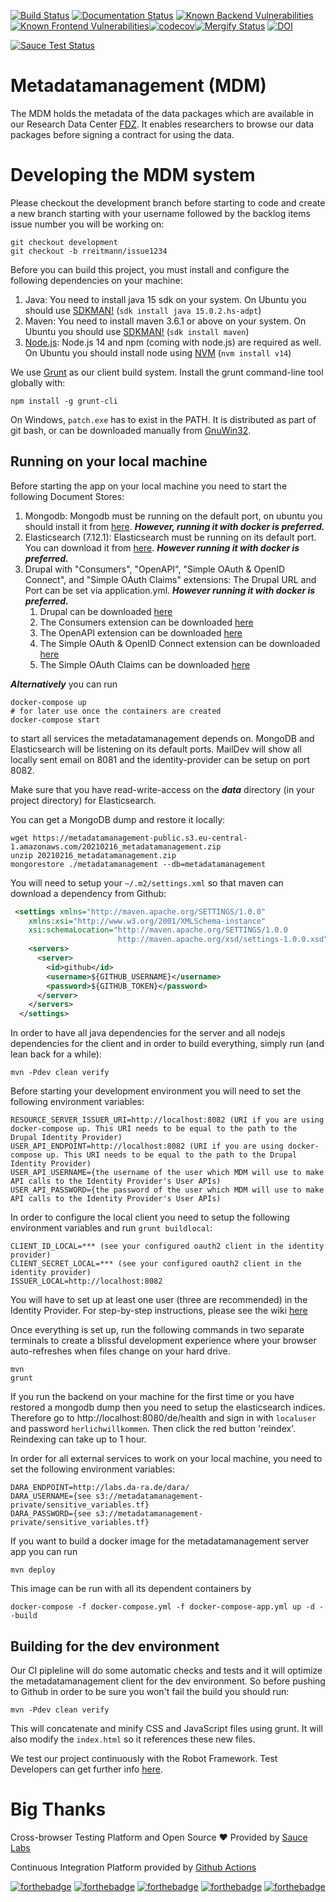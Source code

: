 [![Build Status](https://github.com/dzhw/metadatamanagement/workflows/Build%20and%20Deploy/badge.svg)](https://github.com/dzhw/metadatamanagement/actions) [![Documentation Status](https://readthedocs.org/projects/metadatamanagement/badge/?version=latest)](https://metadatamanagement.readthedocs.io/de/latest/)
[![Known Backend Vulnerabilities](https://snyk.io/test/github/dzhw/metadatamanagement/badge.svg?targetFile=pom.xml)](https://snyk.io/test/github/dzhw/metadatamanagement?targetFile=pom.xml
)[![Known Frontend Vulnerabilities](https://snyk.io/test/github/dzhw/metadatamanagement/badge.svg?targetFile=package.json)](https://snyk.io/test/github/dzhw/metadatamanagement?targetFile=package.json
)[![codecov](https://codecov.io/gh/dzhw/metadatamanagement/branch/development/graph/badge.svg)](https://codecov.io/gh/dzhw/metadatamanagement)[![Mergify Status](https://gh.mergify.io/badges/dzhw/metadatamanagement.png?style=cut)](https://mergify.io)
[![DOI](https://zenodo.org/badge/39431147.svg)](https://zenodo.org/badge/latestdoi/39431147)

[![Sauce Test Status](https://app.saucelabs.com/browser-matrix/andydaniel.svg?cachebuster=1234)](https://app.saucelabs.com/u/andydaniel)
# Metadatamanagement (MDM)

The MDM holds the metadata of the data packages which are available in our Research Data Center [FDZ](https://fdz.dzhw.eu). It enables researchers to browse our data packages before signing a contract for using the data.

# Developing the MDM system

Please checkout the development branch before starting to code and create a new branch starting with your username followed by the backlog items issue number you will be working on:

    git checkout development
    git checkout -b rreitmann/issue1234

Before you can build this project, you must install and configure the following dependencies on your machine:

1.  Java: You need to install java 15 sdk on your system. On Ubuntu you should use [SDKMAN!][] (`sdk install java 15.0.2.hs-adpt`)
2.  Maven: You need to install maven 3.6.1 or above on your system. On Ubuntu you should use [SDKMAN!][] (`sdk install maven`)
3.  [Node.js][]: Node.js 14 and npm (coming with node.js) are required as well. On Ubuntu you should install node using [NVM][] (`nvm install v14`)

We use [Grunt][] as our client build system. Install the grunt command-line tool globally with:

    npm install -g grunt-cli

On Windows, `patch.exe` has to exist in the PATH. It is distributed as part of git bash, or can be downloaded manually from [GnuWin32][].

## Running on your local machine

Before starting the app on your local machine you need to start the following Document Stores:
1. Mongodb: Mongodb must be running on the default port, on ubuntu you should install it from [here](https://docs.mongodb.org/manual/tutorial/install-mongodb-on-ubuntu/). ***However, running it with docker is preferred.***
2. Elasticsearch (7.12.1): Elasticsearch must be running on its default port. You can download it from [here](https://www.elastic.co/downloads/elasticsearch). ***However running it with docker is preferred.***
3. Drupal with "Consumers", "OpenAPI", "Simple OAuth & OpenID Connect", and "Simple OAuth Claims" extensions: The Drupal URL and Port can be set via application.yml. ***However running it with docker is preferred.***
   1. Drupal can be downloaded [here](https://www.drupal.org/download)
   2. The Consumers extension can be downloaded [here](https://www.drupal.org/project/consumers)
   3. The OpenAPI extension can be downloaded [here](https://www.drupal.org/project/openapi)
   4. The Simple OAuth & OpenID Connect extension can be downloaded [here](https://www.drupal.org/project/simple_oauth)
   5. The Simple OAuth Claims can be downloaded [here](https://www.drupal.org/project/simple_oauth_claims)

***Alternatively*** you can run

    docker-compose up
    # for later use once the containers are created
    docker-compose start

to start all services the metadatamanagement depends on. MongoDB and Elasticsearch will be listening on its default ports. MailDev will show all locally sent email on 8081 and the identity-provider can be setup on port 8082.

Make sure that you have read-write-access on the ***data*** directory (in your project directory) for Elasticsearch.

You can get a MongoDB dump and restore it locally:
```
wget https://metadatamanagement-public.s3.eu-central-1.amazonaws.com/20210216_metadatamanagement.zip
unzip 20210216_metadatamanagement.zip
mongorestore ./metadatamanagement --db=metadatamanagement
```

You will need to setup your `~/.m2/settings.xml` so that maven can download a dependency from Github:

```xml
 <settings xmlns="http://maven.apache.org/SETTINGS/1.0.0"
    xmlns:xsi="http://www.w3.org/2001/XMLSchema-instance"
    xsi:schemaLocation="http://maven.apache.org/SETTINGS/1.0.0
                        http://maven.apache.org/xsd/settings-1.0.0.xsd">
    <servers>
      <server>
        <id>github</id>
        <username>${GITHUB_USERNAME}</username>
        <password>${GITHUB_TOKEN}</password>
      </server>
    </servers>
  </settings>
```

In order to have all java dependencies for the server and  all nodejs dependencies for the client and in order to build everything, simply run (and lean back for a while):

    mvn -Pdev clean verify

Before starting your development environment you will need to set the following environment variables:

```
RESOURCE_SERVER_ISSUER_URI=http://localhost:8082 (URI if you are using docker-compose up. This URI needs to be equal to the path to the Drupal Identity Provider)
USER_API_ENDPOINT=http://localhost:8082 (URI if you are using docker-compose up. This URI needs to be equal to the path to the Drupal Identity Provider)
USER_API_USERNAME={the username of the user which MDM will use to make API calls to the Identity Provider's User APIs)
USER_API_PASSWORD={the password of the user which MDM will use to make API calls to the Identity Provider's User APIs)
```

In order to configure the local client you need to setup the following environment variables and run `grunt buildlocal`:
```
CLIENT_ID_LOCAL=*** (see your configured oauth2 client in the identity provider)
CLIENT_SECRET_LOCAL=*** (see your configured oauth2 client in the identity provider)
ISSUER_LOCAL=http://localhost:8082
```

You will have to set up at least one user (three are recommended) in the Identity Provider. For step-by-step instructions, please see the wiki [here](https://github.com/dzhw/metadatamanagement/wiki)

Once everything is set up, run the following commands in two separate terminals to create a blissful development experience where your browser
auto-refreshes when files change on your hard drive.

    mvn
    grunt

If you run the backend on your machine for the first time or you have restored a mongodb dump then you need to setup the elasticsearch indices. Therefore go to http://localhost:8080/de/health and sign in with `localuser` and password `herlichwillkommen`. Then click the red button 'reindex'. Reindexing can take up to 1 hour.

In order for all external services to work on your local machine, you need to set the following environment variables:
```
DARA_ENDPOINT=http://labs.da-ra.de/dara/
DARA_USERNAME={see s3://metadatamanagement-private/sensitive_variables.tf}
DARA_PASSWORD={see s3://metadatamanagement-private/sensitive_variables.tf}
```

If you want to build a docker image for the metadatamanagement server app you can run

    mvn deploy

This image can be run with all its dependent containers by

    docker-compose -f docker-compose.yml -f docker-compose-app.yml up -d --build

## Building for the dev environment

Our CI pipleline will do some automatic checks and tests and it will optimize the metadatamanagement client for the dev environment. So before pushing to Github in order to be sure you won't fail the build you should run:

    mvn -Pdev clean verify

This will concatenate and minify CSS and JavaScript files using grunt. It will also modify the `index.html` so it references
these new files.

We test our project continuously with the Robot Framework. Test Developers can get further info [here](https://github.com/dzhw/metadatamanagement/wiki/Robot-Framework).

# Big Thanks

Cross-browser Testing Platform and Open Source :heart: Provided by [Sauce Labs][saucelabs]

Continuous Integration Platform provided by [Github Actions][GithubActions]

[saucelabs]: https://saucelabs.com
[Node.js]: https://nodejs.org/
[Grunt]: http://gruntjs.com/
[NVM]: https://github.com/creationix/nvm
[SDKMAN!]: http://sdkman.io/install.html
[GithubActions]: https://github.com/dzhw/metadatamanagement/actions
[GnuWin32]: http://gnuwin32.sourceforge.net/packages/patch.htm

[![forthebadge](http://forthebadge.com/images/badges/built-by-developers.svg)](http://forthebadge.com)  [![forthebadge](https://forthebadge.com/images/badges/built-with-science.svg)](https://forthebadge.com)
 [![forthebadge](https://forthebadge.com/images/badges/60-percent-of-the-time-works-every-time.svg)](https://forthebadge.com) [![forthebadge](http://forthebadge.com/images/badges/uses-badges.svg)](http://forthebadge.com) [![forthebadge](https://forthebadge.com/images/badges/makes-people-smile.svg)](https://forthebadge.com)
